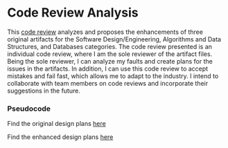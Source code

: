 # Code Review Analysis

This [code review](https://www.youtube.com/watch?v=IWou8g_Eeg4) analyzes and proposes the enhancements of three original artifacts for the Software Design/Engineering, Algorithms and Data Structures, and Databases categories. The code review presented is an individual code review, where I am the sole reviewer of the artifact files. Being the sole reviewer, I can analyze my faults and create plans for the issues in the artifacts. In addition, I can use this code review to accept mistakes and fail fast, which allows me to adapt to the industry. I intend to collaborate with team members on code reviews and incorporate their suggestions in the future.


### Pseudocode
Find the original design plans [here](https://github.com/GalarianRapidash2345/Code-Review/blob/main/OldPseudocode.md)

Find the enhanced design plans [here](https://github.com/GalarianRapidash2345/Code-Review/blob/main/NewPseudocode.md)









